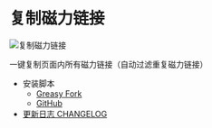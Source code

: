 # 复制磁力链接

![复制磁力链接](https://greasyfork.org/zh-CN/scripts/491959)

一键复制页面内所有磁力链接（自动过滤重复磁力链接）

- 安装脚本
  - [Greasy Fork](https://greasyfork.org/zh-CN/scripts/491959)
  - [GitHub](https://github.com/maomao1996/tampermonkey-scripts/raw/gh-pages/copy-magnet-link.user.js)
- [更新日志 CHANGELOG](./CHANGELOG.md)
